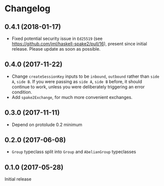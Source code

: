 # Changelog

## 0.4.1 (2018-01-17)

* Fixed potential security issue in `Ed25519` (see https://github.com/jml/haskell-spake2/pull/16),
  present since initial release. Please update as soon as possible.

## 0.4.0 (2017-11-22)

* Change `createSessionKey` inputs to be `inbound`, `outbound` rather than
  `side A`, `side B`. If you were passing as `side A`, `side B` before, it
  should continue to work, unless you were deliberately triggering an error
  condition.
* Add `spake2Exchange`, for much more convenient exchanges.

## 0.3.0 (2017-11-11)

* Depend on protolude 0.2 minimum

## 0.2.0 (2017-06-08)

* `Group` typeclass split into `Group` and `AbelianGroup` typeclasses

## 0.1.0 (2017-05-28)

Initial release

